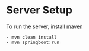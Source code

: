 
# Server Setup

To run the server, install [maven](https://maven.apache.org/)
````
- mvn clean install
- mvn springboot:run
````
